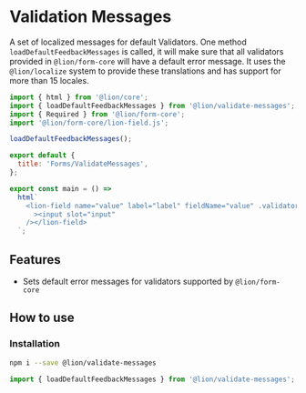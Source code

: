 # Validation Messages

A set of localized messages for default Validators. One method `loadDefaultFeedbackMessages` is
called, it will make sure that all validators provided in `@lion/form-core` will have a default
error message.
It uses the `@lion/localize` system to provide these translations and has support for more than
15 locales.

```js script
import { html } from '@lion/core';
import { loadDefaultFeedbackMessages } from '@lion/validate-messages';
import { Required } from '@lion/form-core';
import '@lion/form-core/lion-field.js';

loadDefaultFeedbackMessages();

export default {
  title: 'Forms/ValidateMessages',
};
```

```js preview-story
export const main = () =>
  html`
    <lion-field name="value" label="label" fieldName="value" .validators="${[new Required()]}"
      ><input slot="input"
    /></lion-field>
  `;
```

## Features

- Sets default error messages for validators supported by `@lion/form-core`

## How to use

### Installation

```bash
npm i --save @lion/validate-messages
```

```js
import { loadDefaultFeedbackMessages } from '@lion/validate-messages';
```
